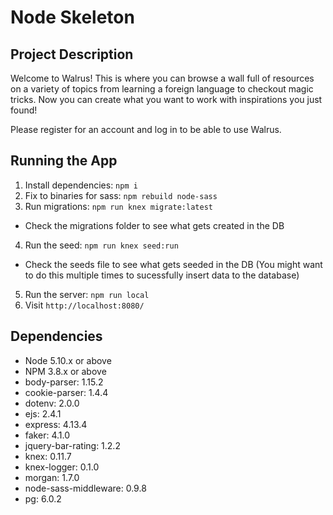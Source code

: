 # Node Skeleton

## Project Description

Welcome to Walrus! This is  where you can browse a wall full of resources on a variety of topics from learning a foreign language to checkout magic tricks. Now you can create what you want to work with inspirations you just found!

Please register for an account and log in to be able to use Walrus.


## Running the App

1. Install dependencies: `npm i`
2. Fix to binaries for sass: `npm rebuild node-sass`
3. Run migrations: `npm run knex migrate:latest`
  - Check the migrations folder to see what gets created in the DB
4. Run the seed: `npm run knex seed:run`
  - Check the seeds file to see what gets seeded in the DB
    (You might want to do this multiple times to sucessfully insert data to the database)
5. Run the server: `npm run local`
6. Visit `http://localhost:8080/`

## Dependencies

- Node 5.10.x or above
- NPM 3.8.x or above
- body-parser: 1.15.2
- cookie-parser: 1.4.4
- dotenv: 2.0.0
- ejs: 2.4.1
- express: 4.13.4
- faker: 4.1.0
- jquery-bar-rating: 1.2.2
- knex: 0.11.7
- knex-logger: 0.1.0
- morgan: 1.7.0
- node-sass-middleware: 0.9.8
- pg: 6.0.2
